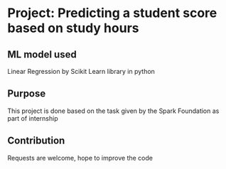# Project: Predicting a student score based on study hours
## ML model used
Linear Regression by Scikit Learn library in python

## Purpose
This project is done based on the task given by the Spark Foundation as part of internship

## Contribution
Requests are welcome, hope to improve the code

